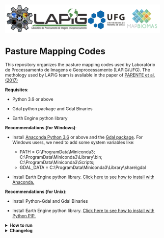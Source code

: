 ![Vinícius Mesquita](Logo_v2.png)

# Pasture Mapping Codes

This repository organizes the pasture mapping codes used by Laboratório de Processamento de Imagens e Geoprocessamento (LAPIG/UFG). The methology used by LAPIG team is avaliable in the paper of [PARENTE et al. (2017)](https://www.sciencedirect.com/science/article/pii/S0034425719303207) 

**Requisites**:

  * Python 3.6 or above
  
  * Gdal python package and Gdal Binaries
  
  * Earth Engine python library
  
  **Recommendations (for Windows)**: 
   * Install [Anaconda Python 3.6](https://www.anaconda.com/download/) or above and the [Gdal package](https://anaconda.org/conda-forge/gdal). For Windows users, we need to add some system variables like:
      
      * PATH =  C:\ProgramData\Miniconda3; C:\ProgramData\Miniconda3\Library\bin; C:\ProgramData\Miniconda3\Scripts;
      * GDAL_DATA = C:\ProgramData\Miniconda3\Library\share\gdal
   
   * Install Earth Engine python library. [Click here to see how to install with Anaconda.](https://developers.google.com/earth-engine/guides/python_install )
  
  **Recommendations (for Unix)**:
  
   * Install Python-Gdal and Gdal Binaries
    
   * Install Earth Engine python library. [Click here to see how to install with Python PIP.](https://developers.google.com/earth-engine/guides/python_install )   

<details>
<summary> <b>How to run</b> </summary>
<p>

</p>
</details>

<details>
<summary> <b>Changelog</b> </summary>
<p>

</p>
</details>
